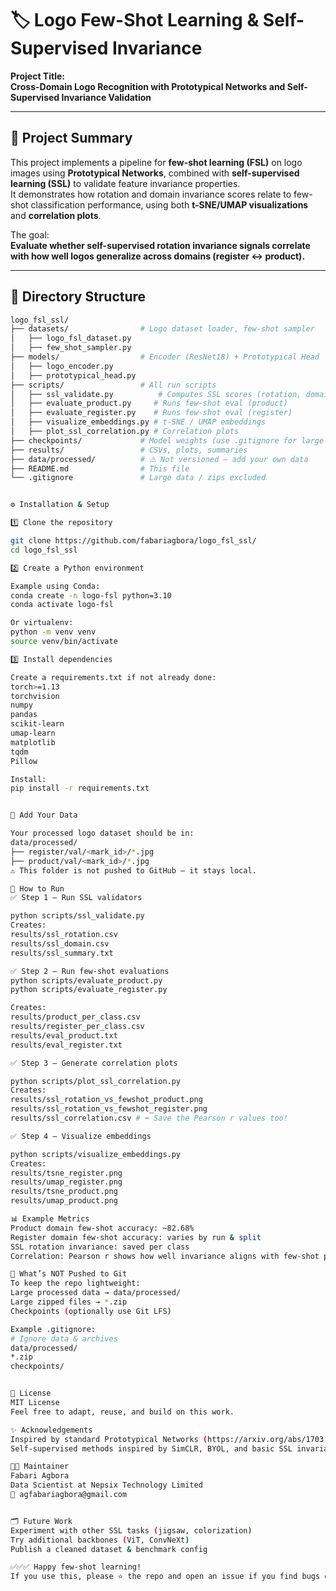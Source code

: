 # 🏷️ Logo Few-Shot Learning & Self-Supervised Invariance

**Project Title:**  
**Cross-Domain Logo Recognition with Prototypical Networks and Self-Supervised Invariance Validation**

---

## 📌 Project Summary

This project implements a pipeline for **few-shot learning (FSL)** on logo images using **Prototypical Networks**, combined with **self-supervised learning (SSL)** to validate feature invariance properties.  
It demonstrates how rotation and domain invariance scores relate to few-shot classification performance, using both **t-SNE/UMAP visualizations** and **correlation plots**.

The goal:  
**Evaluate whether self-supervised rotation invariance signals correlate with how well logos generalize across domains (register ↔ product).**

---

## 📂 Directory Structure

```bash
logo_fsl_ssl/
├── datasets/                # Logo dataset loader, few-shot sampler
│   ├── logo_fsl_dataset.py
│   ├── few_shot_sampler.py
├── models/                  # Encoder (ResNet18) + Prototypical Head
│   ├── logo_encoder.py
│   ├── prototypical_head.py
├── scripts/                 # All run scripts
│   ├── ssl_validate.py          # Computes SSL scores (rotation, domain)
│   ├── evaluate_product.py     # Runs few-shot eval (product)
│   ├── evaluate_register.py    # Runs few-shot eval (register)
│   ├── visualize_embeddings.py # t-SNE / UMAP embeddings
│   ├── plot_ssl_correlation.py # Correlation plots
├── checkpoints/             # Model weights (use .gitignore for large files)
├── results/                 # CSVs, plots, summaries
├── data/processed/          # ⚠️ Not versioned — add your own data
├── README.md                # This file
└── .gitignore               # Large data / zips excluded


⚙️ Installation & Setup

1️⃣ Clone the repository

git clone https://github.com/fabariagbora/logo_fsl_ssl/
cd logo_fsl_ssl

2️⃣ Create a Python environment

Example using Conda:
conda create -n logo-fsl python=3.10
conda activate logo-fsl

Or virtualenv:
python -m venv venv
source venv/bin/activate

3️⃣ Install dependencies

Create a requirements.txt if not already done:
torch>=1.13
torchvision
numpy
pandas
scikit-learn
umap-learn
matplotlib
tqdm
Pillow

Install:
pip install -r requirements.txt


📁 Add Your Data

Your processed logo dataset should be in:
data/processed/
├── register/val/<mark_id>/*.jpg
├── product/val/<mark_id>/*.jpg
⚠️ This folder is not pushed to GitHub — it stays local.

🚀 How to Run
✅ Step 1 — Run SSL validators

python scripts/ssl_validate.py
Creates:
results/ssl_rotation.csv
results/ssl_domain.csv
results/ssl_summary.txt

✅ Step 2 — Run few-shot evaluations
python scripts/evaluate_product.py
python scripts/evaluate_register.py

Creates:
results/product_per_class.csv
results/register_per_class.csv
results/eval_product.txt
results/eval_register.txt

✅ Step 3 — Generate correlation plots

python scripts/plot_ssl_correlation.py
Creates:
results/ssl_rotation_vs_fewshot_product.png
results/ssl_rotation_vs_fewshot_register.png
results/ssl_correlation.csv # ⬅️ Save the Pearson r values too!

✅ Step 4 — Visualize embeddings

python scripts/visualize_embeddings.py
Creates:
results/tsne_register.png
results/umap_register.png
results/tsne_product.png
results/umap_product.png

📊 Example Metrics
Product domain few-shot accuracy: ~82.68%
Register domain few-shot accuracy: varies by run & split
SSL rotation invariance: saved per class
Correlation: Pearson r shows how well invariance aligns with few-shot performance.

🚫 What’s NOT Pushed to Git
To keep the repo lightweight:
Large processed data → data/processed/
Large zipped files → *.zip
Checkpoints (optionally use Git LFS)

Example .gitignore:
# Ignore data & archives
data/processed/
*.zip
checkpoints/


📝 License
MIT License
Feel free to adapt, reuse, and build on this work.

✨ Acknowledgements
Inspired by standard Prototypical Networks (https://arxiv.org/abs/1703.05175) Snell et al.
Self-supervised methods inspired by SimCLR, BYOL, and basic SSL invariance tests.

🧑‍💻 Maintainer
Fabari Agbora
Data Scientist at Nepsix Technology Limited
📧 agfabariagbora@gmail.com


🗂️ Future Work
Experiment with other SSL tasks (jigsaw, colorization)
Try additional backbones (ViT, ConvNeXt)
Publish a cleaned dataset & benchmark config

✅✅✅ Happy few-shot learning!
If you use this, please ⭐️ the repo and open an issue if you find bugs or improvements.